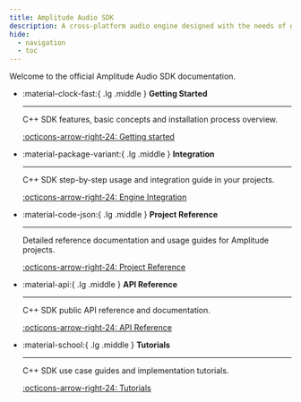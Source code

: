 ```yaml
---
title: Amplitude Audio SDK
description: A cross-platform audio engine designed with the needs of games in mind.
hide:
  - navigation
  - toc
---
```


Welcome to the official Amplitude Audio SDK documentation.

<div class="grid cards" markdown>

-   :material-clock-fast:{ .lg .middle } __Getting Started__

    ---

    C++ SDK features, basic concepts and installation process overview.

    [:octicons-arrow-right-24: Getting started](./getting-started/introduction.md)

-   :material-package-variant:{ .lg .middle } __Integration__

    ---

    C++ SDK step-by-step usage and integration guide in your projects.

    [:octicons-arrow-right-24: Engine Integration](./integration/cmake-setup.md)

-   :material-code-json:{ .lg .middle } __Project Reference__

    ---

    Detailed reference documentation and usage guides for Amplitude projects.

    [:octicons-arrow-right-24: Project Reference](./project/project-architecture.md)

-   :material-api:{ .lg .middle } __API Reference__

    ---

    C++ SDK public API reference and documentation.

    [:octicons-arrow-right-24: API Reference](./api/index.md)

-   :material-school:{ .lg .middle } __Tutorials__

    ---

    C++ SDK use case guides and implementation tutorials.

    [:octicons-arrow-right-24: Tutorials](#)

</div>